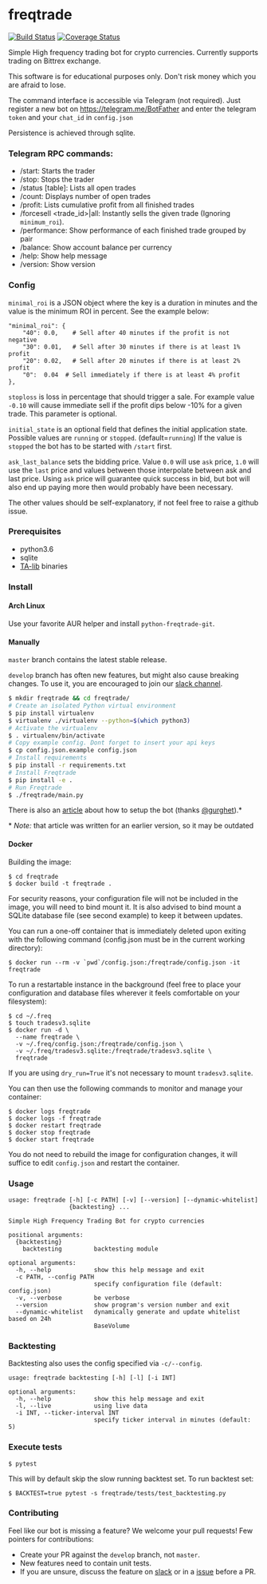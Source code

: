 # freqtrade

[![Build Status](https://travis-ci.org/gcarq/freqtrade.svg?branch=develop)](https://travis-ci.org/gcarq/freqtrade)
[![Coverage Status](https://coveralls.io/repos/github/gcarq/freqtrade/badge.svg?branch=develop)](https://coveralls.io/github/gcarq/freqtrade?branch=develop)


Simple High frequency trading bot for crypto currencies.
Currently supports trading on Bittrex exchange.

This software is for educational purposes only.
Don't risk money which you are afraid to lose.

The command interface is accessible via Telegram (not required).
Just register a new bot on https://telegram.me/BotFather
and enter the telegram `token` and your `chat_id` in `config.json`

Persistence is achieved through sqlite.

### Telegram RPC commands:
* /start: Starts the trader
* /stop: Stops the trader
* /status [table]: Lists all open trades
* /count: Displays number of open trades
* /profit: Lists cumulative profit from all finished trades
* /forcesell <trade_id>|all: Instantly sells the given trade (Ignoring `minimum_roi`).
* /performance: Show performance of each finished trade grouped by pair
* /balance: Show account balance per currency
* /help: Show help message
* /version: Show version

### Config
`minimal_roi` is a JSON object where the key is a duration
in minutes and the value is the minimum ROI in percent.
See the example below:
```
"minimal_roi": {
    "40": 0.0,    # Sell after 40 minutes if the profit is not negative
    "30": 0.01,   # Sell after 30 minutes if there is at least 1% profit
    "20": 0.02,   # Sell after 20 minutes if there is at least 2% profit
    "0":  0.04  # Sell immediately if there is at least 4% profit
},
```

`stoploss` is loss in percentage that should trigger a sale.
For example value `-0.10` will cause immediate sell if the
profit dips below -10% for a given trade. This parameter is optional.

`initial_state` is an optional field that defines the initial application state.
Possible values are `running` or `stopped`. (default=`running`)
If the value is `stopped` the bot has to be started with `/start` first.

`ask_last_balance` sets the bidding price. Value `0.0` will use `ask` price, `1.0` will
use the `last` price and values between those interpolate between ask and last
price. Using `ask` price will guarantee quick success in bid, but bot will also
end up paying more then would probably have been necessary.

The other values should be self-explanatory,
if not feel free to raise a github issue.

### Prerequisites
* python3.6
* sqlite
* [TA-lib](https://github.com/mrjbq7/ta-lib#dependencies) binaries

### Install

#### Arch Linux

Use your favorite AUR helper and install `python-freqtrade-git`.

#### Manually

`master` branch contains the latest stable release.

`develop` branch has often new features, but might also cause breaking changes. To use it, you are encouraged to join our [slack channel](https://join.slack.com/t/highfrequencybot/shared_invite/enQtMjQ5NTM0OTYzMzY3LWMxYzE3M2MxNDdjMGM3ZTYwNzFjMGIwZGRjNTc3ZGU3MGE3NzdmZGMwNmU3NDM5ZTNmM2Y3NjRiNzk4NmM4OGE).

```bash
$ mkdir freqtrade && cd freqtrade/
# Create an isolated Python virtual environment
$ pip install virtualenv
$ virtualenv ./virtualenv --python=$(which python3)
# Activate the virtualenv
$ . virtualenv/bin/activate
# Copy example config. Dont forget to insert your api keys
$ cp config.json.example config.json
# Install requirements
$ pip install -r requirements.txt
# Install Freqtrade
$ pip install -e .
# Run Freqtrade
$ ./freqtrade/main.py
```

There is also an [article](https://www.sales4k.com/blockchain/high-frequency-trading-bot-tutorial/) about how to setup the bot (thanks [@gurghet](https://github.com/gurghet)).*

\* *Note:* that article was written for an earlier version, so it may be outdated

#### Docker

Building the image:

```
$ cd freqtrade
$ docker build -t freqtrade .
```

For security reasons, your configuration file will not be included in the
image, you will need to bind mount it. It is also advised to bind mount
a SQLite database file (see second example) to keep it between updates.

You can run a one-off container that is immediately deleted upon exiting with
the following command (config.json must be in the current working directory):

```
$ docker run --rm -v `pwd`/config.json:/freqtrade/config.json -it freqtrade
```

To run a restartable instance in the background (feel free to place your
configuration and database files wherever it feels comfortable on your
filesystem):

```
$ cd ~/.freq
$ touch tradesv3.sqlite
$ docker run -d \
  --name freqtrade \
  -v ~/.freq/config.json:/freqtrade/config.json \
  -v ~/.freq/tradesv3.sqlite:/freqtrade/tradesv3.sqlite \
  freqtrade
```
If you are using `dry_run=True` it's not necessary to mount `tradesv3.sqlite`.

You can then use the following commands to monitor and manage your container:

```
$ docker logs freqtrade
$ docker logs -f freqtrade
$ docker restart freqtrade
$ docker stop freqtrade
$ docker start freqtrade
```

You do not need to rebuild the image for configuration
changes, it will suffice to edit `config.json` and restart the container.

### Usage
```
usage: freqtrade [-h] [-c PATH] [-v] [--version] [--dynamic-whitelist]
                 {backtesting} ...

Simple High Frequency Trading Bot for crypto currencies

positional arguments:
  {backtesting}
    backtesting         backtesting module

optional arguments:
  -h, --help            show this help message and exit
  -c PATH, --config PATH
                        specify configuration file (default: config.json)
  -v, --verbose         be verbose
  --version             show program's version number and exit
  --dynamic-whitelist   dynamically generate and update whitelist based on 24h
                        BaseVolume

```

### Backtesting

Backtesting also uses the config specified via `-c/--config`.

```
usage: freqtrade backtesting [-h] [-l] [-i INT]

optional arguments:
  -h, --help            show this help message and exit
  -l, --live            using live data
  -i INT, --ticker-interval INT
                        specify ticker interval in minutes (default: 5)
```


### Execute tests

```
$ pytest
```
This will by default skip the slow running backtest set. To run backtest set:

```
$ BACKTEST=true pytest -s freqtrade/tests/test_backtesting.py
```

### Contributing

Feel like our bot is missing a feature? We welcome your pull requests! Few pointers for contributions:

- Create your PR against the `develop` branch, not `master`.
- New features need to contain unit tests.
- If you are unsure, discuss the feature on [slack](https://join.slack.com/t/highfrequencybot/shared_invite/enQtMjQ5NTM0OTYzMzY3LWMxYzE3M2MxNDdjMGM3ZTYwNzFjMGIwZGRjNTc3ZGU3MGE3NzdmZGMwNmU3NDM5ZTNmM2Y3NjRiNzk4NmM4OGE) or in a [issue](https://github.com/gcarq/freqtrade/issues) before a PR.
